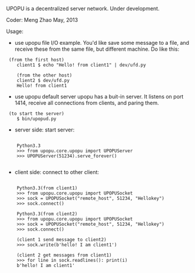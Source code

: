 UPOPU is a decentralized server network.
Under development.

Coder: Meng Zhao
May, 2013

Usage:

* use upopu file I/O
example. You'd like save some message to a file,
and receive these from the same file, but different machine.
Do like this:

<pre><code>	(from the first host)
	client1 $ echo "Hello! from client1" | dev/ufd.py

	(from the other host)
	client2 $ dev/ufd.py
	Hello! from client1
</code></pre>

* use upopu default server
upopu has a buit-in server.
It listens on port 1414, receive all connections from clients,
and paring them.

<pre><code>	(to start the server)
	$ bin/upopud.py
</code></pre>

* server side:
start server:

<pre><code>
	Python3.3
	>>> from upopu.core.upopu import UPOPUServer
	>>> UPOPUServer(51234).serve_forever()

</code></pre>

* client side:
connect to other client:
<pre><code>
	Python3.3(from client1)
	>>> from upopu.core.upopu import UPOPUSocket
	>>> sock = UPOPUSocket("remote_host", 51234, "Hellokey")
	>>> sock.connect()

	Python3.3(from client2)
	>>> from upopu.core.upopu import UPOPUSocket
	>>> sock = UPOPUSocket("remote_host", 51234, "Hellokey")
	>>> sock.connect()

	(client 1 send message to client2)
	>>> sock.write(b'hello! I am client1')

	(client 2 get messages from client1)
	>>> for line in sock.readlines(): print(i)
	b'hello! I am client1'
</code></pre>
